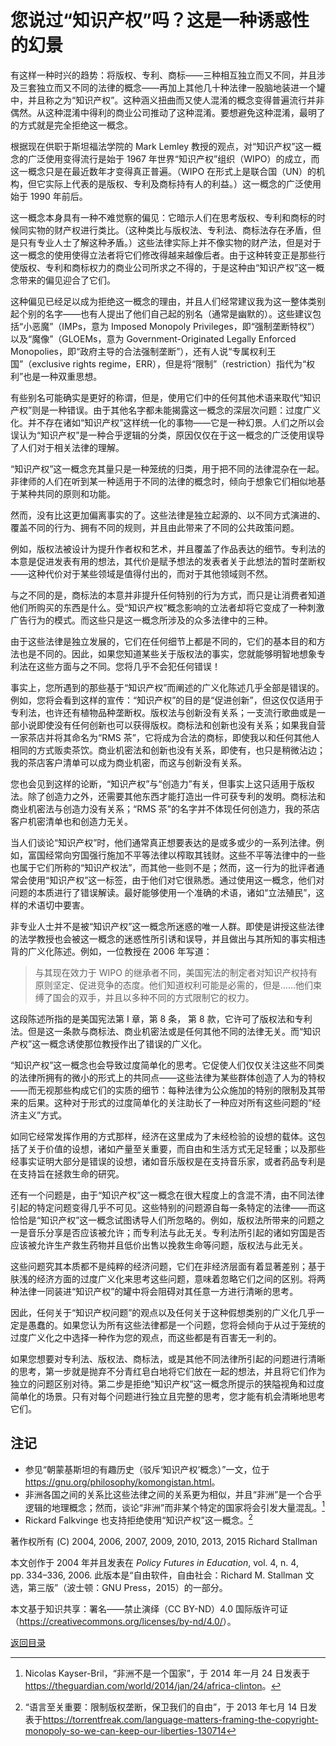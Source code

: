 # 您说过“知识产权”吗？这是一种诱惑性的幻景

有这样一种时兴的趋势：将版权、专利、商标——三种相互独立而又不同，并且涉及三套独立而又不同的法律的概念——再加上其他几十种法律一股脑地装进一个罐中，并且称之为“知识产权”。这种涵义扭曲而又使人混淆的概念变得普遍流行并非偶然。从这种混淆中得利的商业公司推动了这种混淆。要想避免这种混淆，最明了的方式就是完全拒绝这一概念。

根据现在供职于斯坦福法学院的 Mark Lemley 教授的观点，对“知识产权”这一概念的广泛使用变得流行是始于 1967 年世界“知识产权”组织（WIPO）的成立，而这一概念只是在最近数年才变得真正普遍。（WIPO 在形式上是联合国（UN）的机构，但它实际上代表的是版权、专利及商标持有人的利益。）这一概念的广泛使用始于 1990 年前后。

这一概念本身具有一种不难觉察的偏见：它暗示人们在思考版权、专利和商标的时候同实物的财产权进行类比。（这种类比与版权法、专利法、商标法存在矛盾，但是只有专业人士了解这种矛盾。）这些法律实际上并不像实物的财产法，但是对于这一概念的使用使得立法者将它们修改得越来越像后者。由于这种转变正是那些行使版权、专利和商标权力的商业公司所求之不得的，于是这种由“知识产权”这一概念带来的偏见迎合了它们。

这种偏见已经足以成为拒绝这一概念的理由，并且人们经常建议我为这一整体类别起个别的名字——也有人提出了他们自己起的别名（通常是幽默的）。这些建议包括“小恶魔”（IMPs，意为 Imposed Monopoly Privileges，即“强制垄断特权”）以及“魔像”（GLOEMs，意为 Government-Originated Legally Enforced Monopolies，即“政府主导的合法强制垄断”），还有人说“专属权利王国”（exclusive rights regime，ERR），但是将“限制”（restriction）指代为“权利”也是一种双重思想。

有些别名可能确实是更好的称谓，但是，使用它们中的任何其他术语来取代“知识产权”则是一种错误。由于其他名字都未能揭露这一概念的深层次问题：过度广义化。并不存在诸如“知识产权”这样统一化的事物——它是一种幻景。人们之所以会误认为“知识产权”是一种合乎逻辑的分类，原因仅仅在于这一概念的广泛使用误导了人们对于相关法律的理解。

“知识产权”这一概念充其量只是一种笼统的归类，用于把不同的法律混杂在一起。非律师的人们在听到某一种适用于不同的法律的概念时，倾向于想象它们相似地基于某种共同的原则和功能。

然而，没有比这更加偏离事实的了。这些法律是独立起源的、以不同方式演进的、覆盖不同的行为、拥有不同的规则，并且由此带来了不同的公共政策问题。

例如，版权法被设计为提升作者权和艺术，并且覆盖了作品表达的细节。专利法的本意是促进发表有用的想法，其代价是赋予想法的发表者关于此想法的暂时垄断权——这种代价对于某些领域是值得付出的，而对于其他领域则不然。

与之不同的是，商标法的本意并非提升任何特别的行为方式，而只是让消费者知道他们所购买的东西是什么。受“知识产权”概念影响的立法者却将它变成了一种刺激广告行为的模式。而这些只是这一概念所涉及的众多法律中的三种。

由于这些法律是独立发展的，它们在任何细节上都是不同的，它们的基本目的和方法也是不同的。因此，如果您知道某些关于版权法的事实，您就能够明智地想象专利法在这些方面与之不同。您将几乎不会犯任何错误！

事实上，您所遇到的那些基于“知识产权”而阐述的广义化陈述几乎全部是错误的。例如，您将会看到这样的宣传：“知识产权”的目的是“促进创新”，但这仅仅适用于专利法，也许还有植物品种垄断权。版权法与创新没有关系；一支流行歌曲或是一部小说即使没有任何创新也可以获得版权。商标法和创新也没有关系；如果我自营一家茶店并将其命名为“RMS 茶”，它将成为合法的商标，即使我以和任何其他人相同的方式贩卖茶饮。商业机密法和创新也没有关系，即使有，也只是稍微沾边；我的茶店客户清单可以成为商业机密，而这与创新没有关系。

您也会见到这样的论断，“知识产权”与“创造力”有关，但事实上这只适用于版权法。除了创造力之外，还需要其他东西才能打造出一件可获专利的发明。商标法和商业机密法与创造力没有关系；“RMS 茶”的名字并不体现任何创造力，我的茶店客户机密清单也和创造力无关。

当人们谈论“知识产权”时，他们通常真正想要表达的是或多或少的一系列法律。例如，富国经常向穷国强行施加不平等法律以榨取其钱财。这些不平等法律中的一些也属于它们所称的“知识产权法”，而其他一些则不是；然而，这一行为的批评者通常会使用“知识产权”这一标签，由于他们对它很熟悉。通过使用这一概念，他们对问题的本质进行了错误解读。最好能够使用一个准确的术语，诸如“立法殖民”，这样的术语切中要害。

非专业人士并不是被“知识产权”这一概念所迷惑的唯一人群。即使是讲授这些法律的法学教授也会被这一概念的迷惑性所引诱和误导，并且做出与其所知的事实相违背的广义化陈述。例如，一位教授在 2006 年写道：

> 与其现在效力于 WIPO 的继承者不同，美国宪法的制定者对知识产权持有原则坚定、促进竞争的态度。他们知道权利可能是必需的，但是……他们束缚了国会的双手，并且以多种不同的方式限制它的权力。

这段陈述所指的是美国宪法第 I 章，第 8 条， 第 8 款，它许可了版权法和专利法。但是这一条款与商标法、商业机密法或是任何其他不同的法律无关。而“知识产权”这一概念诱使那位教授作出了错误的广义化。

“知识产权”这一概念也会导致过度简单化的思考。它促使人们仅仅关注这些不同类的法律所拥有的微小的形式上的共同点——这些法律为某些群体创造了人为的特权——而无视那些构成它们的实质的细节：每种法律为公众施加的特别的限制及其带来的后果。这种对于形式的过度简单化的关注助长了一种应对所有这些问题的“经济主义”方式。

如同它经常发挥作用的方式那样，经济在这里成为了未经检验的设想的载体。这包括了关于价值的设想，诸如产量至关重要，而自由和生活方式无足轻重；以及那些经事实证明大部分是错误的设想，诸如音乐版权是在支持音乐家，或者药品专利是在支持旨在拯救生命的研究。

还有一个问题是，由于“知识产权”这一概念在很大程度上的含混不清，由不同法律引起的特定问题变得几乎不可见。这些特别的问题源自每一条特定的法律——而这恰恰是“知识产权”这一概念试图诱导人们所忽略的。例如，版权法所带来的问题之一是音乐分享是否应该被允许；而专利法与此无关。专利法所引起的诸如穷国是否应该被允许生产救生药物并且低价出售以挽救生命等问题，版权法与此无关。

这些问题究其本质都不是纯粹的经济问题，它们在非经济层面有着显著差别；基于肤浅的经济方面的过度广义化来思考这些问题，意味着忽略它们之间的区别。将两种法律一同装进“知识产权”的罐中将会阻碍对其任意一方进行清晰的思考。

因此，任何关于“知识产权问题”的观点以及任何关于这种假想类别的广义化几乎一定是愚蠢的。如果您认为所有这些法律都是一个问题，您将会倾向于从过于笼统的过度广义化之中选择一种作为您的观点，而这些都是有百害无一利的。

如果您想要对专利法、版权法、商标法，或是其他不同法律所引起的问题进行清晰的思考，第一步就是抛弃不分青红皂白地将它们放在一起的想法，并且将它们作为独立的问题区别对待。第二步是拒绝“知识产权”这一概念所提示的狭隘视角和过度简单化的场景。只有对每个问题进行独立且完整的思考，您才能有机会清晰地思考它们。

## 注记

* 参见“朝蒙基斯坦的有趣历史（驳斥‘知识产权’概念）”一文，位于<https://gnu.org/philosophy/komongistan.html>。
* 非洲各国之间的关系比这些法律之间的关系更为相似，并且“非洲”是一个合乎逻辑的地理概念；然而，谈论“非洲”而非某个特定的国家将会引发大量混乱。[^1]
* Rickard Falkvinge 也支持拒绝使用“知识产权”这一概念。[^2]

[^1]: Nicolas Kayser-Bril，“非洲不是一个国家”，于 2014 年一月 24 日发表于<https://theguardian.com/world/2014/jan/24/africa-clinton>。

[^2]: “语言至关重要：限制版权垄断，保卫我们的自由”，于 2013 年七月 14 日发表于<https://torrentfreak.com/language-matters-framing-the-copyright-monopoly-so-we-can-keep-our-liberties-130714>

著作权所有 (C) 2004, 2006, 2007, 2009, 2010, 2013, 2015 Richard Stallman

本文创作于 2004 年并且发表在 _Policy Futures in Education_, vol. 4, n. 4, pp. 334–336, 2006. 此版本是“自由软件，自由社会：Richard M. Stallman 文选，第三版”（波士顿：GNU Press，2015）的一部分。

本文基于知识共享：署名——禁止演绎（CC BY-ND）4.0 国际版许可证（<https://creativecommons.org/licenses/by-nd/4.0/>）。

[返回目录](00_index.html)

